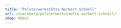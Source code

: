 ```yaml
---
title: "Polsterwerkstätte Norbert Schnell"
url: /nuernberg/polsterwerkstaette-norbert-schnell/
shop: Möbel
---
```


